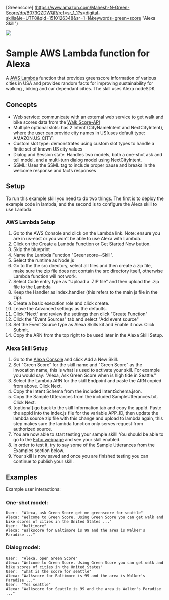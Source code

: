 [Greenscore]
(https://www.amazon.com/Mahesh-N-Green-Score/dp/B073QZDWQR/ref=sr_1_1?s=digital-skills&ie=UTF8&qid=1510126348&sr=1-1&keywords=green+score "Alexa Skill")

![]({{site.baseurl}}//Capture.PNG)


# Sample AWS Lambda function for Alexa
A  [AWS Lambda](http://aws.amazon.com/lambda) function that provides greenscore information of various cities in USA and provides random facts for improving sustainability for walking , biking and car dependant cities. The skill uses Alexa nodeSDK

## Concepts

- Web service: communicate with an external web service to get walk and bike scores data from the [Walk Score-API](https://www.walkscore.com/professional/api.php)
- Multiple optional slots: has 2 Intent (CityNameIntent and NextCityIntent), where the user can provide city names in US[uses default type: AMAZON.US_CITY]
- Custom slot type: demonstrates using custom slot types to handle a finite set of known US city values
- Dialog and Session state: Handles two models, both a one-shot ask and tell model, and a multi-turn dialog model using NextCityIntent.
- SSML: Uses the SSML tag to include proper pause and breaks in the welcome response and facts responses

## Setup
To run this example skill you need to do two things. The first is to deploy the example code in lambda, and the second is to configure the Alexa skill to use Lambda.

### AWS Lambda Setup
1. Go to the AWS Console and click on the Lambda link. Note: ensure you are in us-east or you won't be able to use Alexa with Lambda.
2. Click on the Create a Lambda Function or Get Started Now button.
3. Skip the blueprint
4. Name the Lambda Function "Greenscore--Skill".
5. Select the runtime as Node.js
6. Go to the the src directory, select all files and then create a zip file, make sure the zip file does not contain the src directory itself, otherwise Lambda function will not work.
7. Select Code entry type as "Upload a .ZIP file" and then upload the .zip file to the Lambda
8. Keep the Handler as index.handler (this refers to the main js file in the zip).
9. Create a basic execution role and click create.
10. Leave the Advanced settings as the defaults.
11. Click "Next" and review the settings then click "Create Function"
12. Click the "Event Sources" tab and select "Add event source"
13. Set the Event Source type as Alexa Skills kit and Enable it now. Click Submit.
14. Copy the ARN from the top right to be used later in the Alexa Skill Setup.

### Alexa Skill Setup
1. Go to the [Alexa Console](https://developer.amazon.com/edw/home.html) and click Add a New Skill.
2. Set "Green Score" for the skill name and "Green Score" as the invocation name, this is what is used to activate your skill. For example you would say: "Alexa, Ask Green Score when is high tide in Seattle."
3. Select the Lambda ARN for the skill Endpoint and paste the ARN copied from above. Click Next.
4. Copy the Intent Schema from the included IntentSchema.json.
6. Copy the Sample Utterances from the included SampleUtterances.txt. Click Next.
5. [optional] go back to the skill Information tab and copy the appId. Paste the appId into the index.js file for the variable APP_ID,
   then update the lambda source zip file with this change and upload to lambda again, this step makes sure the lambda function only serves request from authorized source.
8. You are now able to start testing your sample skill! You should be able to go to the [Echo webpage](http://echo.amazon.com/#skills) and see your skill enabled.
9. In order to test it, try to say some of the Sample Utterances from the Examples section below.
10. Your skill is now saved and once you are finished testing you can continue to publish your skill.

## Examples
Example user interactions:

### One-shot model:
    User:  "Alexa, ask Green Score get me greenscore for seattle"
    Alexa: "Welcome to Green Score. Using Green Score you can get walk and bike scores of cities in the United States ..."
    User:  "baltimore"
    Alexa: "Walkscore for Baltimore is 99 and the area is Walker's Paradise ..."

### Dialog model:
    User:  "Alexa, open Green Score"
    Alexa: "Welcome to Green Score. Using Green Score you can get walk and bike scores of cities in the United States"
    User:  "what is the score for seattle"
    Alexa: "Walkscore for Baltimore is 99 and the area is Walker's Paradise ..."
    User:  "Yes seattle"
    Alexa: "Walkscore for Seattle is 99 and the area is Walker's Paradise ..."
